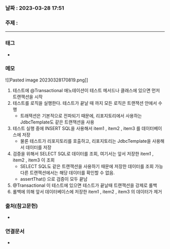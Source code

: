 ### 날짜 : 2023-03-28 17:51
### 주제 :
---
### 태그
* 

### 메모
![[Pasted image 20230328170819.png]]
1.  테스트에 @Transactional 애노테이션이 테스트 메서드나 클래스에 있으면 먼저 트랜잭션을 시작
2. 테스트를 로직을 실행한다. 테스트가 끝날 때 까지 모든 로직은 트랜잭션 안에서 수행
	* 트래잭션은 기본적으로 전파되기 때문에, 리포지토리에서 사용하는 JdbcTemplate도 같은 트랜잭션을 사용
3. 테스트 실행 중에 INSERT SQL을 사용해서 item1 , item2 , item3 를 데이터베이스에 저장
	* 물론 테스트가 리포지토리를 호출하고, 리포지토리는 JdbcTemplate을 사용해서 데이터를 저장
4. 검증을 위해서 SELECT SQL로 데이터를 조회, 여기서는 앞서 저장한 item1 , item2 , item3 이 조회
	* SELECT SQL도 같은 트랜잭션을 사용하기 때문에 저장한 데이터를 조회 가능 다른 트랜잭션에서는 해당 데이터를 확인할 수 없음.
	* assertThat() 으로 검증이 모두 끝남
5. @Transactional 이 테스트에 있으면 테스트가 끝날때 트랜잭션을 강제로 롤백
6. 롤백에 의해 앞서 데이터베이스에 저장한 item1 , item2 , item3 의 데이터가 제거

### 출처(참고문헌)
-  

### 연결문서
- 